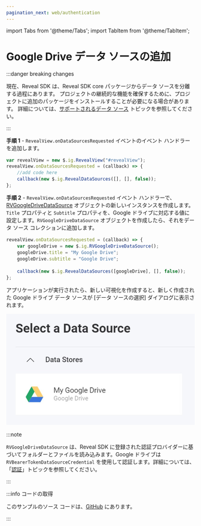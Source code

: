 ```yaml
---
pagination_next: web/authentication
---
```


import Tabs from '@theme/Tabs';
import TabItem from '@theme/TabItem';

# Google Drive データ ソースの追加

:::danger breaking changes

現在、Reveal SDK は、Reveal SDK core パッケージからデータ ソースを分離する過程にあります。 プロジェクトの継続的な機能を確保するために、プロジェクトに追加のパッケージをインストールすることが必要になる場合があります。 詳細については、[サポートされるデータ ソース](web/datasources.md#サポートされるデータ-ソース) トピックを参照してください。

:::

**手順 1** - `RevealView.onDataSourcesRequested` イベントのイベント ハンドラーを追加します。

```js
var revealView = new $.ig.RevealView("#revealView");
revealView.onDataSourcesRequested = (callback) => {
    //add code here
    callback(new $.ig.RevealDataSources([], [], false));
};
```

**手順 2** - `RevealView.onDataSourcesRequested` イベント ハンドラーで、[RVGoogleDriveDataSource](https://help.revealbi.io/api/javascript/latest/classes/rvgoogledrivedatasource.html) オブジェクトの新しいインスタンスを作成します。`Title` プロパティと `Subtitle` プロパティを、Google ドライブに対応する値に設定します。`RVGoogleDriveDataSource` オブジェクトを作成したら、それをデータ ソース コレクションに追加します。

```js
revealView.onDataSourcesRequested = (callback) => {
    var googleDrive = new $.ig.RVGoogleDriveDataSource();
    googleDrive.title = "My Google Drive";
    googleDrive.subtitle = "Google Drive";

    callback(new $.ig.RevealDataSources([googleDrive], [], false));
};
```

アプリケーションが実行されたら、新しい可視化を作成すると、新しく作成された Google ドライブ データ ソースが [データ ソースの選択] ダイアログに表示されます。

![](images/google-drive-data-source.jpg)

:::note

`RVGoogleDriveDataSource` は、Reveal SDK に登録された認証プロバイダーに基づいてフォルダーとファイルを読み込みます。Google ドライブは `RVBearerTokenDataSourceCredential` を使用して認証します。詳細については、「[認証](../authentication#ベアラー-トークン認証)」トピックを参照してください。

:::

:::info コードの取得

このサンプルのソース コードは、[GitHub](https://github.com/RevealBi/sdk-samples-javascript/tree/main/DataSources/GoogleDrive-ServiceAccount) にあります。

:::